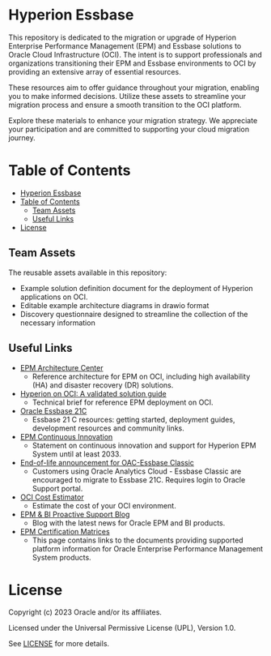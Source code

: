 # Hyperion Essbase
 
This repository is dedicated to the migration or upgrade of Hyperion Enterprise Performance Management (EPM) and Essbase solutions to Oracle Cloud Infrastructure (OCI). The intent is to support professionals and organizations transitioning their EPM and Essbase environments to OCI by providing an extensive array of essential resources.

These resources aim to offer guidance throughout your migration, enabling you to make informed decisions. Utilize these assets to streamline your migration process and ensure a smooth transition to the OCI platform.

Explore these materials to enhance your migration strategy. We appreciate your participation and are committed to supporting your cloud migration journey.
 
# Table of Contents
 
- [Hyperion Essbase](#hyperion-essbase)
- [Table of Contents](#table-of-contents)
  - [Team Assets](#team-assets)
  - [Useful Links](#useful-links)
- [License](#license)
 
## Team Assets

The reusable assets available in this repository:

- Example solution definition document for the deployment of Hyperion applications on OCI.
- Editable example architecture diagrams in drawio format
- Discovery questionnaire designed to streamline the collection of the necessary information 
 
## Useful Links
 
- [EPM Architecture Center](https://docs.oracle.com/en/solutions/deploy-hyperion-oci/index.html)
    - Reference architecture for EPM on OCI, including high availability (HA) and disaster recovery (DR) solutions.
- [Hyperion on OCI: A validated solution guide](https://www.oracle.com/a/ocom/docs/cloud/hyperion-epm-on-oci-validated-solution-guide.pdf)
    - Technical brief for reference EPM deployment on OCI.
- [Oracle Essbase 21C](https://docs.oracle.com/en/database/other-databases/essbase/21/index.html)
    - Essbase 21 C resources: getting started, deployment guides, development resources and community links.  
- [EPM Continuous Innovation](https://www.oracle.com/a/ocom/docs/support/hyperion-epm-announcement.pdf)
    - Statement on continuous innovation and support for Hyperion EPM System until at least 2033.
- [End-of-life announcement for OAC-Essbase Classic](https://support.oracle.com/epmos/faces/DocumentDisplay?id=2953767.1)
    - Customers using Oracle Analytics Cloud - Essbase Classic are encouraged to migrate to Essbase 21C. Requires login to Oracle Support portal.
- [OCI Cost Estimator](https://www.oracle.com/uk/cloud/costestimator.html)
    - Estimate the cost of your OCI environment.
- [EPM & BI Proactive Support Blog](https://blogs.oracle.com/proactivesupportepm/)
    - Blog with the latest news for Oracle EPM and BI products.
- [EPM Certification Matrices](https://www.oracle.com/middleware/technologies/bi-foundation/hyperion-supported-platforms.html)
    - This page contains links to the documents providing supported platform information for Oracle Enterprise Performance Management System products.


# License
 
Copyright (c) 2023 Oracle and/or its affiliates. 
 
Licensed under the Universal Permissive License (UPL), Version 1.0.
 
See [LICENSE](https://github.com/oracle-devrel/technology-engineering/blob/folder-structure/LICENSE) for more details.